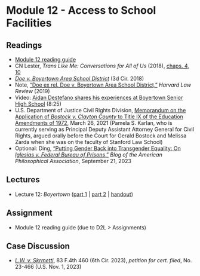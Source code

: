 # Module 12 - Access to School Facilities

## Readings

- [Module 12 reading guide](https://github.com/dingherself/phil-324/raw/main/reading-guides/12-reading-guide.docx)
- CN Lester, *Trans Like Me: Conversations for All of Us* (2018), [chaps. 4, 10](https://arizona.box.com/s/6j940m4tsta61rfjdp136aft040yaihc)
- [*Doe v. Boyertown Area School District*](http://www2.ca3.uscourts.gov/opinarch/173113ppan.pdf) (3d Cir. 2018)
- Note, [“Doe ex rel. Doe v. Boyertown Area School District,”](https://harvardlawreview.org/2019/05/doe-ex-rel-doe-v-boyertown-area-school-district/) *Harvard Law Review* (2019)
- Video: [Aidan Destefano shares his experiences at Boyertown Senior High School](https://www.youtube.com/watch?v=CQdYeKHhW4k) (8:25)
- U.S. Department of Justice Civil Rights Division, [Memorandum on the Application of *Bostock v. Clayton County* to Title IX of the Education Amendments of 1972](https://www.justice.gov/crt/page/file/1383026/download), March 26, 2021 (Pamela S. Karlan, who is currently serving as Principal Deputy Assistant Attorney General for Civil Rights, argued orally before the Court for Gerald Bostock and Melissa Zarda when she was on the faculty of Stanford Law School)
- Optional: Ding, [“Putting Gender Back into Transgender Equality: On *Iglesias v. Federal Bureau of Prisons*,”](https://blog.apaonline.org/2023/09/21/putting-gender-back-into-transgender-equality-on-iglesias-v-federal-bureau-of-prisons/) *Blog of the American Philosophical Association*, September 21, 2023

## Lectures

- Lecture 12: *Boyertown* ([part 1](https://youtu.be/adXT4by8GNk) \| [part 2](https://youtu.be/LJ2iKjST7D8) \| [handout](https://github.com/dingherself/phil-324/blob/main/handouts/12-boyertown.md))

## Assignment

- Module 12 reading guide (due to D2L > Assignments)

## Case Discussion

- [*L.W. v. Skrmetti*](https://github.com/dingherself/phil-324/blob/main/case-discussions.md#gender-affirming-care-modules-1112), 83 F.4th 460 (6th Cir. 2023), *petition for cert. filed*, No. 23-466 (U.S. Nov. 1, 2023)